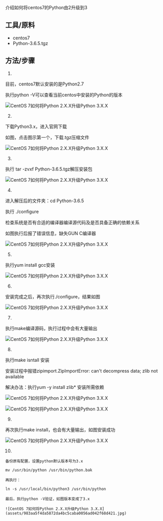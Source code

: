 介绍如何将centos7的Python由2升级到3

## 工具/原料

- centos7
- Python-3.6.5.tgz

## 方法/步骤

1. 

   目前，centos7默认安装的是Python2.7

   执行python -V可以查看当前centos中安装的Python的版本

   ![CentOS 7如何将Python 2.X.X升级Python 3.X.X](assets/5e4e9c2b74ee1c326b93fa9907f1d8a727334b20.jpg)

2. 

   下载Python3.x，进入官网下载

   如图，点击图示第一个，下载.tgz压缩文件

   ![CentOS 7如何将Python 2.X.X升级Python 3.X.X](assets/ff5c88d8181961202b41a7db70f202b374d7df21.jpg)

3. 

   执行 tar -zvxf Python-3.6.5.tgz解压安装包

   ![CentOS 7如何将Python 2.X.X升级Python 3.X.X](assets/979906196120a7cd81e2504789b375d7987bdc21.jpg)

4. 

   进入解压后的文件夹：cd Python-3.6.5

   执行 ./configure

   检查系统是否有合适的编译器编译源代码及是否具备正确的依赖关系

   如图执行后报了错误信息，缺失GUN C编译器

   ![CentOS 7如何将Python 2.X.X升级Python 3.X.X](assets/19587f20a7cd0c6e757ea906fed7997bbaf4dd21.jpg)

5. 

   执行yum install gcc安装

   ![CentOS 7如何将Python 2.X.X升级Python 3.X.X](assets/6061b9cd0c6efbf28d3fde62127bbbf4db58da21.jpg)

6. 

   安装完成之后，再次执行./configure，结果如图

   ![CentOS 7如何将Python 2.X.X升级Python 3.X.X](assets/a68c126efbf202b3e55b32ce30f4da5873dadb21.jpg)

7. 

   执行make编译源码，执行过程中会有大量输出

   ![CentOS 7如何将Python 2.X.X升级Python 3.X.X](assets/0d2fe5f202b375d708f71041515872dadf49d821.jpg)

8. 

   执行make isntall 安装

   安装过程中报错zipimport.ZipImportError: can't decompress data; zlib not available

   解决办法：执行yum -y install zlib* 安装所需依赖

   ![CentOS 7如何将Python 2.X.X升级Python 3.X.X](assets/fab31cb375d7997b297871edf9dade49600fd921.jpg)

   ![CentOS 7如何将Python 2.X.X升级Python 3.X.X](assets/03f26bd7997bbbf449d4d96f5549610f8a56d621.jpg)

9. 

   再次执行make install，也会有大量输出，如图安装成功

   ![CentOS 7如何将Python 2.X.X升级Python 3.X.X](assets/7496877bbbf4da58e65675fcea0f8b56ac04d721.jpg)

10. 

    备份原有配置，设置python默认版本号为3.x

    mv /usr/bin/python /usr/bin/python.bak

    再执行：

    ln -s /usr/local/bin/python3 /usr/bin/python

    最后，执行python -V验证，如图版本变成了3.x

    ![CentOS 7如何将Python 2.X.X升级Python 3.X.X](assets/983aa5f4da5872da4bc5caba0056ad042f68d421.jpg)